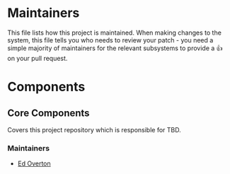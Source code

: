 # Maintainers

This file lists how this project is maintained. When making changes to the system, this file tells you who needs to review your patch - you need a simple majority of maintainers for the relevant subsystems to provide a :+1: on your pull request.

# Components

## Core Components

Covers this project repository which is responsible for TBD.

### Maintainers

* [Ed Overton](https://github.com/emo3)
